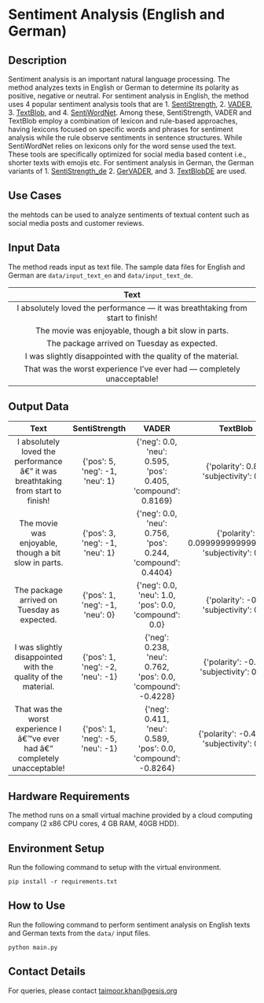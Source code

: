 # Sentiment Analysis (English and German)

## Description
Sentiment analysis is an important natural language processing. The method analyzes texts in English or German to determine its polarity as positive, negative or neutral. For sentiment analysis in English, the method uses 4 popular sentiment analysis tools that are 1. [SentiStrength](https://github.com/zhunhung/Python-SentiStrength), 2. [VADER](https://pypi.org/project/vaderSentiment/), 3. [TextBlob](https://textblob.readthedocs.io/en/dev/), and 4. [SentiWordNet](https://www.nltk.org/api/nltk.corpus.reader.sentiwordnet.html). Among these, SentiStrength, VADER and TextBlob employ a combination of lexicon and rule-based approaches, having lexicons focused on specific words and phrases for sentiment analysis while the rule observe sentiments in sentence structures. While SentiWordNet relies on lexicons only for the word sense used the text. These tools are specifically optimized for social media based content i.e., shorter texts with emojis etc. For sentiment analysis in German, the German variants of 1. [SentiStrength_de](https://github.com/OFAI/SentiStrength_DE) 2. [GerVADER](https://github.com/KarstenAMF/GerVADER), and 3. [TextBlobDE](https://github.com/markuskiller/textblob-de) are used.  

## Use Cases
the mehtods can be used to analyze sentiments of textual content such as social media posts and customer reviews.

## Input Data
The method reads input as text file. The sample data files for English and German are `data/input_text_en` and `data/input_text_de`.

| Text |
|:----:|
| I absolutely loved the performance — it was breathtaking from start to finish! |
| The movie was enjoyable, though a bit slow in parts. |
| The package arrived on Tuesday as expected. |
| I was slightly disappointed with the quality of the material. |
| That was the worst experience I’ve ever had — completely unacceptable! |

## Output Data

|Text	| SentiStrength	| VADER	| TextBlob	| SentiWordNet |
|:-----:|:-------------:|:-----:|:---------:|:------------:|
| I absolutely loved the performance â€” it was breathtaking from start to finish!	| {'pos': 5, 'neg': -1, 'neu': 1}	| {'neg': 0.0, 'neu': 0.595, 'pos': 0.405, 'compound': 0.8169}	| {'polarity': 0.85, 'subjectivity': 0.9}	| {'pos': 0.625, 'neg': 0.0}|
| The movie was enjoyable, though a bit slow in parts.	| {'pos': 3, 'neg': -1, 'neu': 1}	| {'neg': 0.0, 'neu': 0.756, 'pos': 0.244, 'compound': 0.4404}	| {'polarity': 0.09999999999999998, 'subjectivity': 0.5} |	{'pos': 0.5, 'neg': 0.375} |
| The package arrived on Tuesday as expected.	| {'pos': 1, 'neg': -1, 'neu': 0}	| {'neg': 0.0, 'neu': 1.0, 'pos': 0.0, 'compound': 0.0}	| {'polarity': -0.1, 'subjectivity': 0.4}	| {'pos': 0.0, 'neg': 0.0} |
| I was slightly disappointed with the quality of the material.	| {'pos': 1, 'neg': -2, 'neu': -1}	| {'neg': 0.238, 'neu': 0.762, 'pos': 0.0, 'compound': -0.4228}	| {'polarity': -0.75, 'subjectivity': 0.75}	| {'pos': 0.375, 'neg': 0.5} |
| That was the worst experience I â€™ve ever had â€” completely unacceptable!	| {'pos': 1, 'neg': -5, 'neu': -1}	| {'neg': 0.411, 'neu': 0.589, 'pos': 0.0, 'compound': -0.8264}	| {'polarity': -0.4375, 'subjectivity': 0.7}	| {'pos': 0.75, 'neg': 1.5} |

## Hardware Requirements

The method runs on a small virtual machine provided by a cloud computing company (2 x86 CPU cores, 4 GB RAM, 40GB HDD).

## Environment Setup

Run the following command to setup with the virtual environment.

`pip install -r requirements.txt`

## How to Use

Run the following command to perform sentiment analysis on English texts and German texts from the `data/` input files.

`python main.py`

## Contact Details
For queries, please contact <taimoor.khan@gesis.org>
